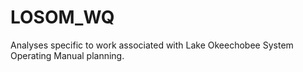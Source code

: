 # LOSOM_WQ
 Analyses specific to work associated with Lake Okeechobee System Operating Manual planning.
